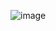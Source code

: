 ![image](https://github.com/Mehwarzaidi/To-Do-List-/assets/154052609/71319641-9f68-4f41-bb53-a86e7300f007)
